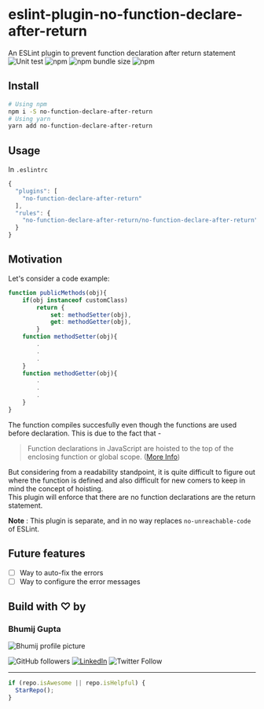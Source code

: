 # eslint-plugin-no-function-declare-after-return

An ESLint plugin to prevent function declaration after return statement  
![Unit test](https://github.com/bhumijgupta/eslint-plugin-no-function-declare-after-return/workflows/Unit%20test/badge.svg) ![npm](https://img.shields.io/npm/dm/eslint-plugin-no-function-declare-after-return) ![npm bundle size](https://img.shields.io/bundlephobia/min/eslint-plugin-no-function-declare-after-return) ![npm](https://img.shields.io/npm/v/eslint-plugin-no-function-declare-after-return)

## Install

```bash
# Using npm
npm i -S no-function-declare-after-return
# Using yarn
yarn add no-function-declare-after-return
```

## Usage

In `.eslintrc`

```javascript
{
  "plugins": [
    "no-function-declare-after-return"
  ],
  "rules": {
    "no-function-declare-after-return/no-function-declare-after-return": 2
  }
}
```

## Motivation

Let's consider a code example:

```javascript
function publicMethods(obj){
    if(obj instanceof customClass)
        return {
            set: methodSetter(obj),
            get: methodGetter(obj),
        }
    function methodSetter(obj){
        .
        .
        .
    }
    function methodGetter(obj){
        .
        .
        .
    }
}
```

The function compiles succesfully even though the functions are used before declaration. This is due to the fact that -

> Function declarations in JavaScript are hoisted to the top of the enclosing function or global scope. ([More Info](https://developer.mozilla.org/en-US/docs/Web/JavaScript/Reference/Statements/function))

But considering from a readability standpoint, it is quite difficult to figure out where the function is defined and also difficult for new comers to keep in mind the concept of hoisting.  
This plugin will enforce that there are no function declarations are the return statement.

**Note** : This plugin is separate, and in no way replaces `no-unreachable-code` of ESLint.

## Future features

- [ ] Way to auto-fix the errors
- [ ] Way to configure the error messages

## Build with ♡ by

### Bhumij Gupta

<img src="https://avatars.githubusercontent.com/bhumijgupta?size=200" alt="Bhumij profile picture">

![GitHub followers](https://img.shields.io/github/followers/bhumijgupta?label=Follow&style=social) [![LinkedIn](https://img.shields.io/static/v1.svg?label=connect&message=@bhumijgupta&color=success&logo=linkedin&style=flat&logoColor=white)](https://www.linkedin.com/in/bhumijgupta/) ![Twitter Follow](https://img.shields.io/twitter/follow/bhumijgupta?style=social)

---

```javascript
if (repo.isAwesome || repo.isHelpful) {
  StarRepo();
}
```
